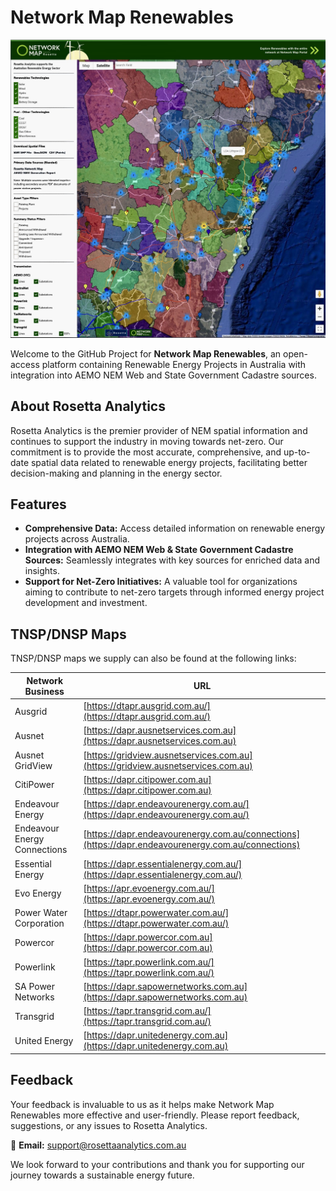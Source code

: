 # Network Map Renewables

![Rosetta Network Map Renewables](Rosetta%20Network%20Map%20Renewables.jpeg)

Welcome to the GitHub Project for **Network Map Renewables**, an open-access platform containing Renewable Energy Projects in Australia with integration into AEMO NEM Web and State Government Cadastre sources. 

## About Rosetta Analytics

Rosetta Analytics is the premier provider of NEM spatial information and continues to support the industry in moving towards net-zero. Our commitment is to provide the most accurate, comprehensive, and up-to-date spatial data related to renewable energy projects, facilitating better decision-making and planning in the energy sector.

## Features

- **Comprehensive Data:** Access detailed information on renewable energy projects across Australia.
- **Integration with AEMO NEM Web & State Government Cadastre Sources:** Seamlessly integrates with key sources for enriched data and insights.
- **Support for Net-Zero Initiatives:** A valuable tool for organizations aiming to contribute to net-zero targets through informed energy project development and investment.

## TNSP/DNSP Maps

TNSP/DNSP maps we supply can also be found at the following links:

| Network Business          | URL                                               |
|---------------------------|---------------------------------------------------|
| Ausgrid                   | [https://dtapr.ausgrid.com.au/](https://dtapr.ausgrid.com.au/) |
| Ausnet                    | [https://dapr.ausnetservices.com.au](https://dapr.ausnetservices.com.au) |
| Ausnet GridView           | [https://gridview.ausnetservices.com.au](https://gridview.ausnetservices.com.au) |
| CitiPower                 | [https://dapr.citipower.com.au](https://dapr.citipower.com.au) |
| Endeavour Energy          | [https://dapr.endeavourenergy.com.au/](https://dapr.endeavourenergy.com.au/) |
| Endeavour Energy Connections | [https://dapr.endeavourenergy.com.au/connections](https://dapr.endeavourenergy.com.au/connections) |
| Essential Energy          | [https://dapr.essentialenergy.com.au/](https://dapr.essentialenergy.com.au/) |
| Evo Energy                | [https://apr.evoenergy.com.au/](https://apr.evoenergy.com.au/) |
| Power Water Corporation   | [https://dtapr.powerwater.com.au/](https://dtapr.powerwater.com.au/) |
| Powercor                  | [https://dapr.powercor.com.au](https://dapr.powercor.com.au) |
| Powerlink                 | [https://tapr.powerlink.com.au/](https://tapr.powerlink.com.au/) |
| SA Power Networks         | [https://dapr.sapowernetworks.com.au](https://dapr.sapowernetworks.com.au) |
| Transgrid                 | [https://tapr.transgrid.com.au/](https://tapr.transgrid.com.au/) |
| United Energy             | [https://dapr.unitedenergy.com.au](https://dapr.unitedenergy.com.au) |

## Feedback

Your feedback is invaluable to us as it helps make Network Map Renewables more effective and user-friendly. Please report feedback, suggestions, or any issues to Rosetta Analytics.

📧 **Email:** [support@rosettaanalytics.com.au](mailto:support@rosettaanalytics.com.au)

We look forward to your contributions and thank you for supporting our journey towards a sustainable energy future.

